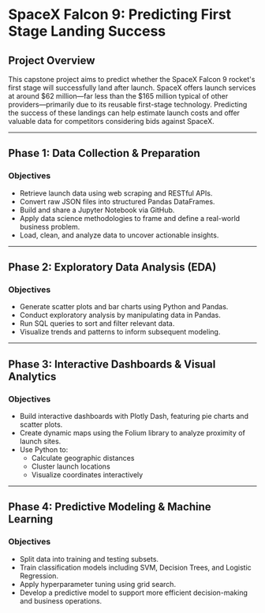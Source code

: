 # SpaceX Falcon 9: Predicting First Stage Landing Success

## Project Overview
This capstone project aims to predict whether the SpaceX Falcon 9 rocket's first stage will successfully land after launch. SpaceX offers launch services at around $62 million—far less than the $165 million typical of other providers—primarily due to its reusable first-stage technology. Predicting the success of these landings can help estimate launch costs and offer valuable data for competitors considering bids against SpaceX.

---

## Phase 1: Data Collection & Preparation

### Objectives
- Retrieve launch data using web scraping and RESTful APIs.
- Convert raw JSON files into structured Pandas DataFrames.
- Build and share a Jupyter Notebook via GitHub.
- Apply data science methodologies to frame and define a real-world business problem.
- Load, clean, and analyze data to uncover actionable insights.

---

## Phase 2: Exploratory Data Analysis (EDA)

### Objectives
- Generate scatter plots and bar charts using Python and Pandas.
- Conduct exploratory analysis by manipulating data in Pandas.
- Run SQL queries to sort and filter relevant data.
- Visualize trends and patterns to inform subsequent modeling.

---

## Phase 3: Interactive Dashboards & Visual Analytics

### Objectives
- Build interactive dashboards with Plotly Dash, featuring pie charts and scatter plots.
- Create dynamic maps using the Folium library to analyze proximity of launch sites.
- Use Python to:
  - Calculate geographic distances
  - Cluster launch locations
  - Visualize coordinates interactively

---

## Phase 4: Predictive Modeling & Machine Learning

### Objectives
- Split data into training and testing subsets.
- Train classification models including SVM, Decision Trees, and Logistic Regression.
- Apply hyperparameter tuning using grid search.
- Develop a predictive model to support more efficient decision-making and business operations.

